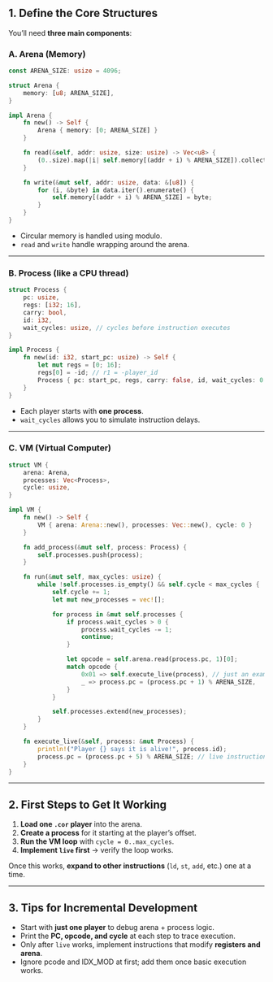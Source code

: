## 1. Define the Core Structures

You’ll need **three main components**:

### A. Arena (Memory)

```rust
const ARENA_SIZE: usize = 4096;

struct Arena {
    memory: [u8; ARENA_SIZE],
}

impl Arena {
    fn new() -> Self {
        Arena { memory: [0; ARENA_SIZE] }
    }

    fn read(&self, addr: usize, size: usize) -> Vec<u8> {
        (0..size).map(|i| self.memory[(addr + i) % ARENA_SIZE]).collect()
    }

    fn write(&mut self, addr: usize, data: &[u8]) {
        for (i, &byte) in data.iter().enumerate() {
            self.memory[(addr + i) % ARENA_SIZE] = byte;
        }
    }
}
```

* Circular memory is handled using modulo.
* `read` and `write` handle wrapping around the arena.

---

### B. Process (like a CPU thread)

```rust
struct Process {
    pc: usize,
    regs: [i32; 16],
    carry: bool,
    id: i32,
    wait_cycles: usize, // cycles before instruction executes
}

impl Process {
    fn new(id: i32, start_pc: usize) -> Self {
        let mut regs = [0; 16];
        regs[0] = -id; // r1 = -player_id
        Process { pc: start_pc, regs, carry: false, id, wait_cycles: 0 }
    }
}
```

* Each player starts with **one process**.
* `wait_cycles` allows you to simulate instruction delays.

---

### C. VM (Virtual Computer)

```rust
struct VM {
    arena: Arena,
    processes: Vec<Process>,
    cycle: usize,
}

impl VM {
    fn new() -> Self {
        VM { arena: Arena::new(), processes: Vec::new(), cycle: 0 }
    }

    fn add_process(&mut self, process: Process) {
        self.processes.push(process);
    }

    fn run(&mut self, max_cycles: usize) {
        while !self.processes.is_empty() && self.cycle < max_cycles {
            self.cycle += 1;
            let mut new_processes = vec![];

            for process in &mut self.processes {
                if process.wait_cycles > 0 {
                    process.wait_cycles -= 1;
                    continue;
                }

                let opcode = self.arena.read(process.pc, 1)[0];
                match opcode {
                    0x01 => self.execute_live(process), // just an example
                    _ => process.pc = (process.pc + 1) % ARENA_SIZE,
                }
            }

            self.processes.extend(new_processes);
        }
    }

    fn execute_live(&self, process: &mut Process) {
        println!("Player {} says it is alive!", process.id);
        process.pc = (process.pc + 5) % ARENA_SIZE; // live instruction = 1 opcode + 4 bytes
    }
}
```

---

## 2. First Steps to Get It Working

1. **Load one `.cor` player** into the arena.
2. **Create a process** for it starting at the player’s offset.
3. **Run the VM loop** with `cycle = 0..max_cycles`.
4. **Implement `live` first** → verify the loop works.

Once this works, **expand to other instructions** (`ld`, `st`, `add`, etc.) one at a time.

---

## 3. Tips for Incremental Development

* Start with **just one player** to debug arena + process logic.
* Print the **PC, opcode, and cycle** at each step to trace execution.
* Only after `live` works, implement instructions that modify **registers and arena**.
* Ignore pcode and IDX\_MOD at first; add them once basic execution works.


